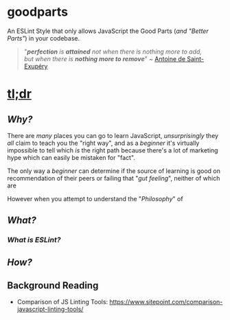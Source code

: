 # goodparts

An ESLint Style that only allows JavaScript the Good Parts (*and "Better Parts"*) in your codebase.

> "***perfection*** *is* ***attained*** *not when there is nothing more to add,  
> but when there is* ***nothing more to remove***" ~
[Antoine de Saint-Exupéry](http://en.wikiquote.org/wiki/Antoine_de_Saint_Exup%C3%A9ry#Quotes)

# [tl;dr](https://en.wikipedia.org/wiki/Wikipedia:Too_long;_didn%27t_read)

## *Why?*

There are *many* places you can go to learn JavaScript,
*unsurprisingly* they *all* claim to teach you the "right way",
and as a *beginner* it's virtually impossible to tell
which *is* the right path because there's a lot of marketing
hype which can easily be mistaken for "fact".

The only way a *beginner* can determine if the source of
learning is good on recommendation of their peers
or failing that "*gut feeling*", neither of which are

However when you attempt to understand the "*Philosophy*" of



## *What?*


### *What is ESLint?*


## *How?*


## Background Reading

+ Comparison of JS Linting Tools: 
https://www.sitepoint.com/comparison-javascript-linting-tools/
